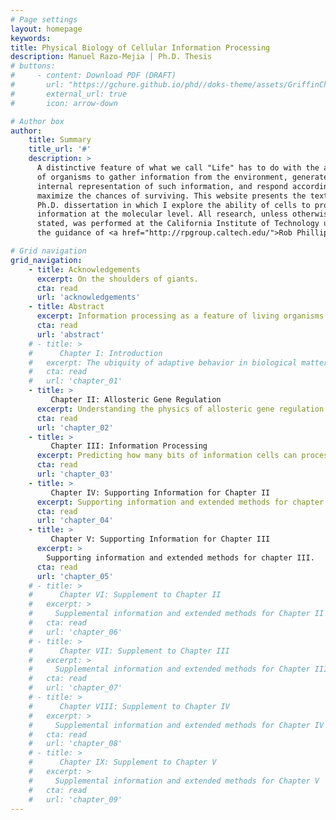 ```yaml
---
# Page settings
layout: homepage
keywords:
title: Physical Biology of Cellular Information Processing
description: Manuel Razo-Mejia | Ph.D. Thesis
# buttons:
#     - content: Download PDF (DRAFT)
#       url: "https://gchure.github.io/phd//doks-theme/assets/GriffinChure_Thesis_2020-05-08.pdf"
#       external_url: true
#       icon: arrow-down

# Author box
author:
    title: Summary
    title_url: '#'
    description: >
      A distinctive feature of what we call "Life" has to do with the ability
      of organisms to gather information from the environment, generate an 
      internal representation of such information, and respond accordingly to
      maximize the chances of surviving. This website presents the text of my
      Ph.D. dissertation in which I explore the ability of cells to process
      information at the molecular level. All research, unless otherwise 
      stated, was performed at the California Institute of Technology under 
      the guidance of <a href="http://rpgroup.caltech.edu/">Rob Phillips</a>.

# Grid navigation
grid_navigation:
    - title: Acknowledgements
      excerpt: On the shoulders of giants.
      cta: read
      url: 'acknowledgements'
    - title: Abstract
      excerpt: Information processing as a feature of living organisms
      cta: read
      url: 'abstract'
    # - title: >
    #      Chapter I: Introduction
    #   excerpt: The ubiquity of adaptive behavior in biological matter.
    #   cta: read
    #   url: 'chapter_01'
    - title: >
         Chapter II: Allosteric Gene Regulation
      excerpt: Understanding the physics of allosteric gene regulation
      cta: read
      url: 'chapter_02'
    - title: >
         Chapter III: Information Processing
      excerpt: Predicting how many bits of information cells can process
      cta: read
      url: 'chapter_03'
    - title: >
         Chapter IV: Supporting Information for Chapter II
      excerpt: Supporting information and extended methods for chapter II
      cta: read
      url: 'chapter_04'
    - title: >
         Chapter V: Supporting Information for Chapter III
      excerpt: >
        Supporting information and extended methods for chapter III.
      cta: read
      url: 'chapter_05'
    # - title: >
    #      Chapter VI: Supplement to Chapter II
    #   excerpt: >
    #     Supplemental information and extended methods for Chapter II
    #   cta: read
    #   url: 'chapter_06'
    # - title: >
    #      Chapter VII: Supplement to Chapter III
    #   excerpt: >
    #     Supplemental information and extended methods for Chapter III
    #   cta: read
    #   url: 'chapter_07'
    # - title: >
    #      Chapter VIII: Supplement to Chapter IV
    #   excerpt: >
    #     Supplemental information and extended methods for Chapter IV
    #   cta: read
    #   url: 'chapter_08'
    # - title: >
    #      Chapter IX: Supplement to Chapter V
    #   excerpt: >
    #     Supplemental information and extended methods for Chapter V
    #   cta: read
    #   url: 'chapter_09'
---
```

